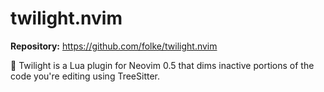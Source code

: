 # twilight.nvim

**Repository:** https://github.com/folke/twilight.nvim

🌅 Twilight is a Lua plugin for Neovim 0.5 that dims inactive portions of the code you're editing using TreeSitter. 
